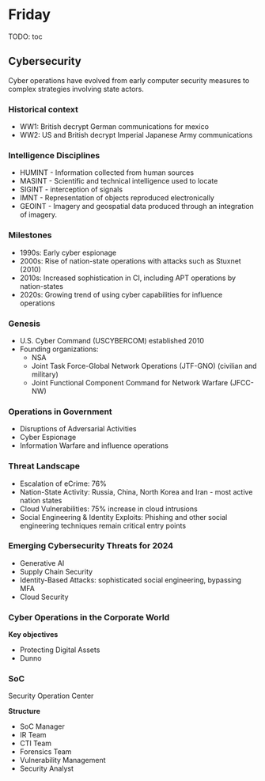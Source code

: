 # Friday

TODO: toc


## Cybersecurity

Cyber operations have evolved from early computer security measures to complex strategies involving state actors.


### Historical context

- WW1: British decrypt German communications for mexico
- WW2: US and British decrypt Imperial Japanese Army communications


### Intelligence Disciplines

- HUMINT - Information collected from human sources
- MASINT - Scientific and technical intelligence used to locate
- SIGINT - interception of signals
- IMNT - Representation of objects reproduced electronically
- GEOINT - Imagery and geospatial data produced through an integration of imagery.


### Milestones

- 1990s: Early cyber espionage
- 2000s: Rise of nation-state operations with attacks such as Stuxnet (2010)
- 2010s: Increased sophistication in CI, including APT operations by nation-states
- 2020s: Growing trend of using cyber capabilities for influence operations


### Genesis

- U.S. Cyber Command (USCYBERCOM) established 2010
- Founding organizations:
    - NSA
    - Joint Task Force-Global Network Operations (JTF-GNO) (civilian and military)
    - Joint Functional Component Command for Network Warfare (JFCC-NW)


### Operations in Government

- Disruptions of Adversarial Activities
- Cyber Espionage
- Information Warfare and influence operations


### Threat Landscape

- Escalation of eCrime: 76%
- Nation-State Activity: Russia, China, North Korea and Iran - most active nation states
- Cloud Vulnerabilities: 75% increase in cloud intrusions
- Social Engineering & Identity Exploits: Phishing and other social engineering techniques remain critical entry points


### Emerging Cybersecurity Threats for 2024

- Generative AI
- Supply Chain Security
- Identity-Based Attacks: sophisticated social engineering, bypassing MFA
- Cloud Security


### Cyber Operations in the Corporate World

**Key objectives**

- Protecting Digital Assets
- Dunno


### SoC

Security Operation Center

**Structure**

- SoC Manager
- IR Team
- CTI Team
- Forensics Team
- Vulnerability Management
- Security Analyst





